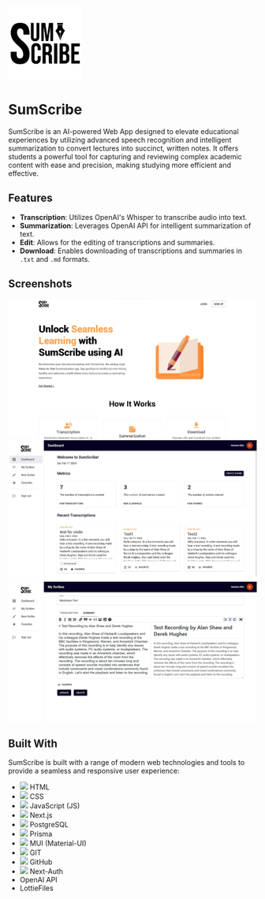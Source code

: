 <img src="https://raw.githubusercontent.com/KareemEllis/KareemEllis.github.io/main/assets/png/SumscribeLogoSquare.png" width="150"/>

# SumScribe

SumScribe is an AI-powered Web App designed to elevate educational experiences by utilizing advanced speech recognition and intelligent summarization to convert lectures into succinct, written notes. It offers students a powerful tool for capturing and reviewing complex academic content with ease and precision, making studying more efficient and effective.

<!-- ## Live Site

Use SumScribe [HERE](https://sumscribe.vercel.app/) -->

## Features

- **Transcription**: Utilizes OpenAI's Whisper to transcribe audio into text.
- **Summarization**: Leverages OpenAI API for intelligent summarization of text.
- **Edit**: Allows for the editing of transcriptions and summaries.
- **Download**: Enables downloading of transcriptions and summaries in `.txt` and `.md` formats.

## Screenshots

![SumScribe Screenshot 1](https://raw.githubusercontent.com/KareemEllis/KareemEllis.github.io/main/assets/jpeg/Snapshots/Sumscribe/Sumscribe1.jpg)
![SumScribe Screenshot 2](https://raw.githubusercontent.com/KareemEllis/KareemEllis.github.io/main/assets/jpeg/Snapshots/Sumscribe/Sumscribe2.jpg)
![SumScribe Screenshot 3](https://raw.githubusercontent.com/KareemEllis/KareemEllis.github.io/main/assets/jpeg/Snapshots/Sumscribe/Sumscribe4.jpg)

## Built With

SumScribe is built with a range of modern web technologies and tools to provide a seamless and responsive user experience:

- <img src="https://cdn.jsdelivr.net/gh/devicons/devicon@latest/icons/html5/html5-original.svg" width="30" /> HTML 
- <img src="https://cdn.jsdelivr.net/gh/devicons/devicon@latest/icons/css3/css3-original.svg" width="30" /> CSS 
- <img src="https://cdn.jsdelivr.net/gh/devicons/devicon@latest/icons/javascript/javascript-original.svg" width="30" /> JavaScript (JS) 
- <img src="https://cdn.jsdelivr.net/gh/devicons/devicon@latest/icons/nextjs/nextjs-original.svg" width="30" /> Next.js 
- <img src="https://cdn.jsdelivr.net/gh/devicons/devicon@latest/icons/postgresql/postgresql-original.svg" width="30" /> PostgreSQL 
- <img src="https://cdn.jsdelivr.net/gh/devicons/devicon@latest/icons/prisma/prisma-original.svg" width="30" /> Prisma 
- <img src="https://cdn.jsdelivr.net/gh/devicons/devicon@latest/icons/materialui/materialui-original.svg" width="30" /> MUI (Material-UI) 
- <img src="https://cdn.jsdelivr.net/gh/devicons/devicon@latest/icons/git/git-original.svg" width="30" /> GIT 
- <img src="https://cdn.jsdelivr.net/gh/devicons/devicon@latest/icons/github/github-original.svg" width="30" /> GitHub 
- <img src="https://next-auth.js.org/img/logo/logo-sm.png" width="30" /> Next-Auth 
- OpenAI API
- LottieFiles
